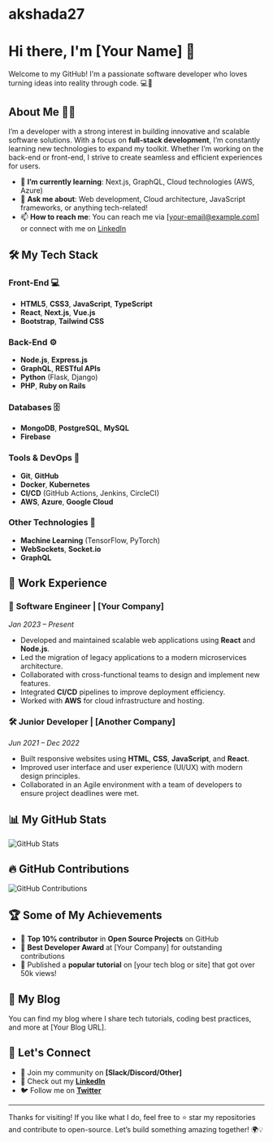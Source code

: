 # akshada27
# Hi there, I'm [Your Name] 👋

Welcome to my GitHub! I'm a passionate software developer who loves turning ideas into reality through code. 💻🚀

## About Me 🧑‍💻

I’m a developer with a strong interest in building innovative and scalable software solutions. With a focus on **full-stack development**, I’m constantly learning new technologies to expand my toolkit. Whether I’m working on the back-end or front-end, I strive to create seamless and efficient experiences for users.

- 🌱 **I’m currently learning**: Next.js, GraphQL, Cloud technologies (AWS, Azure)
- 💬 **Ask me about**: Web development, Cloud architecture, JavaScript frameworks, or anything tech-related!
- 📫 **How to reach me**: You can reach me via [your-email@example.com] or connect with me on [LinkedIn](https://www.linkedin.com/in/your-profile)

## 🛠️ My Tech Stack

### Front-End 💻
- **HTML5**, **CSS3**, **JavaScript**, **TypeScript**
- **React**, **Next.js**, **Vue.js**
- **Bootstrap**, **Tailwind CSS**

### Back-End ⚙️
- **Node.js**, **Express.js**
- **GraphQL**, **RESTful APIs**
- **Python** (Flask, Django)
- **PHP**, **Ruby on Rails**

### Databases 🗄️
- **MongoDB**, **PostgreSQL**, **MySQL**
- **Firebase**

### Tools & DevOps 🔧
- **Git**, **GitHub**
- **Docker**, **Kubernetes**
- **CI/CD** (GitHub Actions, Jenkins, CircleCI)
- **AWS**, **Azure**, **Google Cloud**

### Other Technologies 🧠
- **Machine Learning** (TensorFlow, PyTorch)
- **WebSockets**, **Socket.io**
- **GraphQL**

## 💼 Work Experience

### 🚀 **Software Engineer | [Your Company]**  
*Jan 2023 – Present*  
- Developed and maintained scalable web applications using **React** and **Node.js**.
- Led the migration of legacy applications to a modern microservices architecture.
- Collaborated with cross-functional teams to design and implement new features.
- Integrated **CI/CD** pipelines to improve deployment efficiency.
- Worked with **AWS** for cloud infrastructure and hosting.

### 🛠️ **Junior Developer | [Another Company]**  
*Jun 2021 – Dec 2022*  
- Built responsive websites using **HTML**, **CSS**, **JavaScript**, and **React**.
- Improved user interface and user experience (UI/UX) with modern design principles.
- Collaborated in an Agile environment with a team of developers to ensure project deadlines were met.

## 📊 My GitHub Stats

![GitHub Stats](https://github-readme-stats.vercel.app/api?username=[your-username]&show_icons=true&hide_title=true&count_private=true&hide=prs&theme=radical)

## 🔥 GitHub Contributions

![GitHub Contributions](https://github-readme-streak-stats.herokuapp.com/?user=[your-username]&theme=radical)

## 🏆 Some of My Achievements

- 🥇 **Top 10% contributor** in **Open Source Projects** on GitHub
- 🏅 **Best Developer Award** at [Your Company] for outstanding contributions
- 🚀 Published a **popular tutorial** on [your tech blog or site] that got over 50k views!

## 📄 My Blog

You can find my blog where I share tech tutorials, coding best practices, and more at [Your Blog URL].

## 👾 Let's Connect

- 💬 Join my community on **[Slack/Discord/Other]**
- 🔗 Check out my **[LinkedIn](https://www.linkedin.com/in/your-profile)**
- 🐦 Follow me on **[Twitter](https://twitter.com/your-handle)**

---

Thanks for visiting! If you like what I do, feel free to ⭐ star my repositories and contribute to open-source. Let’s build something amazing together! 🌍💡


